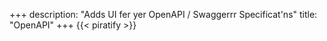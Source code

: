 +++
description: "Adds UI fer yer OpenAPI / Swaggerrr Specificat'ns"
title: "OpenAPI"
+++
{{< piratify >}}